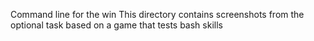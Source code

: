 Command line for the win
This directory contains screenshots from the optional task  based on a game that tests bash skills
